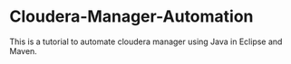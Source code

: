# Cloudera-Manager-Automation

This is a tutorial to automate cloudera manager using Java in Eclipse and Maven. 
